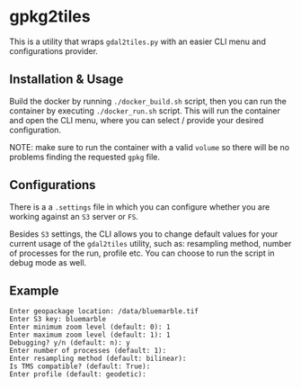 # gpkg2tiles

This is a utility that wraps `gdal2tiles.py` with an easier CLI menu and configurations provider.

## Installation & Usage

Build the docker by running `./docker_build.sh` script, then you can run the container by executing `./docker_run.sh` script.
This will run the container and open the CLI menu, where you can select / provide your desired configuration.

NOTE: make sure to run the container with a valid `volume` so there will be no problems finding the requested `gpkg` file.

## Configurations

There is a a `.settings` file in which you can configure whether you are working against an `S3` server or `FS`.

Besides `S3` settings, the CLI allows you to change default values for your current usage of the `gdal2tiles` utility, such as: resampling method, number of processes for the run, profile etc. You can choose to run the script in debug mode as well.

## Example

```
Enter geopackage location: /data/bluemarble.tif
Enter S3 key: bluemarble
Enter minimum zoom level (default: 0): 1
Enter maximum zoom level (default: 1): 1
Debugging? y/n (default: n): y
Enter number of processes (default: 1): 
Enter resampling method (default: bilinear): 
Is TMS compatible? (default: True): 
Enter profile (default: geodetic): 
```
